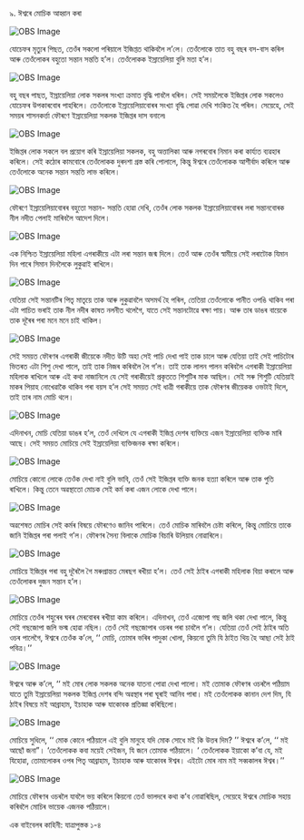 ৯. ঈশ্বৰে মোচিক আহ্বান কৰা 

![OBS Image](https://cdn.door43.org/obs/jpg/360px/obs-en-09-01.jpg)

যোচেফৰ মৃত্যুৰ পিছত, তেওঁৰ সকলো পৰিয়ালে ইজিপ্তত থাকিবলৈ ল’লে। তেওঁলোকে তাত বহু বছৰ বস-বাস কৰিল আৰু তেওঁলোকৰ বহুতো সন্তান সন্ততি হ’ল। তেওঁলোকক ইস্ৰায়েলিয়া বুলি মতা হ’ল। 

![OBS Image](https://cdn.door43.org/obs/jpg/360px/obs-en-09-02.jpg)

বহু বছৰ পাছত, ইস্ৰায়েলিয়া লোক সকলৰ সংখ্যা ক্ৰমাত বৃদ্ধি পাবলৈ ধৰিল। সেই সময়লৈকে ইজিপ্তৰ লোক সকলেও যোচেফৰ উপকাৰবোৰ পাহৰিলে। তেওঁলোকে ইস্ৰায়েলিয়াবোৰৰ সংখ্যা বৃদ্ধি পোৱা দেখি শংকিত হৈ পৰিল। সেয়েহে, সেই সময়ৰ শাসনকৰ্ত্তা ফৌৰণে ইস্ৰায়েলিয়া সকলক ইজিপ্তৰ দাস বনালে৷ 

![OBS Image](https://cdn.door43.org/obs/jpg/360px/obs-en-09-03.jpg)

ইজিপ্তৰ লোক সকলে বল প্ৰয়োগ কৰি ইস্ৰায়েলিয়া সকলক, বহু অত্তালিকা আৰু নগৰবোৰ নিমান কৰা কাৰ্য্যত ব্যৱহাৰ কৰিলে। সেই কঠোৰ কামবোৰে তেওঁলোকক দুৰদশা গ্ৰস্ত কৰি পোলালে, কিন্তু ঈশ্বৰে তেওঁলোকক আশীৰ্বাদ কৰিলে আৰু তেওঁলোকে অনেক সন্তান সন্ততি লাভ কৰিলে। 

![OBS Image](https://cdn.door43.org/obs/jpg/360px/obs-en-09-04.jpg)

ফৌৰণে ইস্ৰায়েলিয়াবোৰৰ বহুতো সন্তান- সন্ততি হোৱা দেখি, তেওঁৰ লোক সকলক  ইস্ৰায়েলিয়াবোৰৰ লৰা সন্তানবোৰক নীল নদীত পেলাই মাৰিবলৈ আদেশ দিলে। 

![OBS Image](https://cdn.door43.org/obs/jpg/360px/obs-en-09-05.jpg)

এক নিশ্চিত ইস্ৰায়েলিয়া মহিলা এগৰাকীয়ে এটা লৰা সন্তান জন্ম দিলে। তেওঁ আৰু তেওঁৰ স্বামীয়ে সেই লৰাটোক যিমান দিন পাৰে সিমান দিনলৈকে লুকুৱাই ৰাখিলে।  

![OBS Image](https://cdn.door43.org/obs/jpg/360px/obs-en-09-06.jpg)

যেতিয়া সেই সন্তানটিৰ পিতৃ মাতৃয়ে তাক আৰু লুকুৱাবলৈ অসমৰ্থ হৈ পৰিল, তেতিয়া তেওঁলোকে পানীত ওপঙি থাকিব পৰা এটা পাচিত ভৰাই তাক নীল নদীৰ কাষত নলনীত থলেগৈ, যাতে সেই সন্তানটোৱে ৰক্ষা পায়। আৰু তাৰ ডাঙৰ বায়েকে তাক দূৰৈৰ পৰা মনে মনে চাই থাকিল। 

![OBS Image](https://cdn.door43.org/obs/jpg/360px/obs-en-09-07.jpg)

সেই সময়ত ফৌৰণৰ এগৰাকী জীয়েকে নদীত উটি অহা সেই পাচি দেখা পাই তাক চালে আৰু যেতিয়া তাই সেই পাচিটোৰ ভিতৰত এটা শিশু দেখা পালে, তাই তাক নিজৰ কৰিবলৈ লৈ গ’ল। তাই তাক লালন পালন কৰিবলৈ এগৰাকী ইস্ৰায়েলিয়া মহিলাক ৰাখিলে আৰু এই কথা নাজানিলে যে সেই গৰাকীয়েই প্ৰকৃততে শিশুটিৰ মাক আছিল। সেই সৰু শিশুটি যেতিয়াই মাকৰ পিয়াহ নোখেৱাকৈ থাকিব পৰা বয়স হ’ল সেই সময়ত সেই ধাত্ৰী গৰাকীয়ে তাক ফৌৰণৰ জীয়েকক ওভটাই দিলে, তাই তাৰ নাম মোচি থলে।  

![OBS Image](https://cdn.door43.org/obs/jpg/360px/obs-en-09-08.jpg)

এদিনাখন, মোচি যেতিয়া ডাঙৰ হ’ল, তেওঁ দেখিলে যে এগৰাকী ইজিপ্ত দেশৰ ব্যক্তিয়ে এজন ইস্ৰায়েলিয়া ব্যক্তিক মাৰি আছে। সেই সময়ত মোচিয়ে সেই ইস্ৰায়েলিয়া ব্যক্তিজনক ৰক্ষা কৰিলে। 

![OBS Image](https://cdn.door43.org/obs/jpg/360px/obs-en-09-09.jpg)

মোচিয়ে কোনো লোকে তেওঁক দেখা নাই বুলি ভাবি, তেওঁ সেই ইজিপ্তৰ ব্যক্তি জনক হত্যা কৰিলে আৰু তাক পুতি ৰাখিলে। কিন্তু তেনে অৱস্থাতো মোচক সেই কৰ্ম কৰা এজন লোকে দেখা পালে। 

![OBS Image](https://cdn.door43.org/obs/jpg/360px/obs-en-09-10.jpg)

অৱশেষত মোচিৰ সেই কৰ্মৰ বিষয়ে ফৌৰণেও জানিব পাৰিলে। তেওঁ মোচিক মাৰিবলৈ চেষ্টা কৰিলে, কিন্তু মোচিয়ে তাকে জানি ইজিপ্তৰ পৰা পলাই গ’ল। ফৌৰণৰ সৈন্য বিলাকে মোচিক বিচাৰি উলিয়াব নোৱাৰিলে।

![OBS Image](https://cdn.door43.org/obs/jpg/360px/obs-en-09-11.jpg)

মোচিয়ে ইজিপ্তৰ পৰা বহু দূৰৈলৈ গৈ মৰুপ্ৰান্তত মেৰছগ ৰখীয়া হ’ল। তেওঁ সেই ঠাইৰ এগৰাকী মহিলাক বিয়া কৰালে আৰু তেওঁলোকৰ দুজন সন্তান হ’ল। 

![OBS Image](https://cdn.door43.org/obs/jpg/360px/obs-en-09-12.jpg)

মোচিয়ে তেওঁৰ শহুৰেৰ ঘৰৰ মেৰবোৰৰ ৰখীয়া কাম কৰিলে। এদিনাখন, তেওঁ এজোপা গছ জলি থকা দেখা পালে, কিন্তু সেই গছজোপা জলি ভস্ম হোৱা নছিল। তেওঁ সেই গছজোপাৰ ওচৰৰ পৰা চাবলৈ গ’ল। যেতিয়া তেওঁ সেই ঠাইৰ অতি ওচৰ পালেগৈ, ঈশ্বৰে তেওঁক ক’লে, ‘‘ মোচি, তোমাৰ ভৰিৰ পাদুকা খোলা, কিয়নো তুমি যি ঠাইত থিয় হৈ আছা সেই ঠাই পবিত্ৰ।’’ 

![OBS Image](https://cdn.door43.org/obs/jpg/360px/obs-en-09-13.jpg)

ঈশ্বৰে আৰু ক’লে, ‘‘ মই মোৰ লোক সকলক অনেক যাতনা পোৱা দেখা পালো। মই তোমাক ফৌৰণৰ ওচৰলৈ পঠিয়াম যাতে তুমি ইস্ৰায়েলিয়া সকলক ইজিপ্ত দেশৰ বন্দি অৱস্থাৰ পৰা ঘূৰাই আনিব পাৰা। মই তেওঁলোকক কানান দেশ দিম, যি ঠাইৰ বিষয়ে মই আব্ৰাহাম, ইচাহাক আৰু যাকোবক প্ৰতিজ্ঞা কৰিছিলো। 

![OBS Image](https://cdn.door43.org/obs/jpg/360px/obs-en-09-14.jpg)

মোচিয়ে সুধিলে, ‘‘ মোক কোনে পঠিয়ালে এই বুলি মানুহে যদি মোক সোধে মই  কি উত্তৰ দিম? ’’ ঈশ্বৰে ক’লে, ‘‘ মই আছোঁ জনা”। ‘তেওঁলোকক কবা ময়েই সেইজন, যি জনে তোমাক পঠিয়ালে। ‘ তেওঁলোকক ইয়াকো ক’বা যে, মই যিহোৱা, তোমালোকৰ ওপৰ পিতৃ আব্ৰাহাম, ইচাহাক আৰু যাকোবৰ ঈশ্বৰ। এইটো মোৰ নাম মই সব্বকালৰ ঈশ্বৰ।’’   

![OBS Image](https://cdn.door43.org/obs/jpg/360px/obs-en-09-15.jpg)

মোচিয়ে ফৌৰণৰ ওচৰলৈ যাবলৈ ভয় কৰিলে কিয়নো তেওঁ ভালদৰে কথা ক’ব নোৱাৰিছিল, সেয়েহে ঈশ্বৰে মোচিক সহায় কৰিবলৈ মোচিৰ ভায়েক এজনক পঠিয়ালে। 

এক বাইবেলৰ কাহিনী: যাত্ৰাপুস্তক ১-৪

